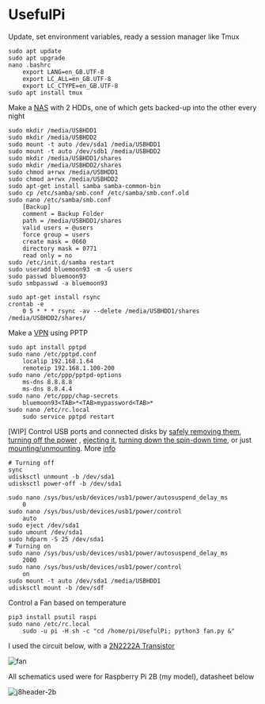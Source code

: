# UsefulPi

Update, set environment variables, ready a session manager like Tmux 

    sudo apt update
    sudo apt upgrade
    nano .bashrc
        export LANG=en_GB.UTF-8
        export LC_ALL=en_GB.UTF-8
        export LC_CTYPE=en_GB.UTF-8
    sudo apt install tmux

Make a [NAS](https://www.howtogeek.com/139433/how-to-turn-a-raspberry-pi-into-a-low-power-network-storage-device/) with 2 HDDs, one of which gets backed-up into the other every night

    sudo mkdir /media/USBHDD1
    sudo mkdir /media/USBHDD2
    sudo mount -t auto /dev/sda1 /media/USBHDD1
    sudo mount -t auto /dev/sdb1 /media/USBHDD2
    sudo mkdir /media/USBHDD1/shares
    sudo mkdir /media/USBHDD2/shares
    sudo chmod a+rwx /media/USBHDD1
    sudo chmod a+rwx /media/USBHDD2
    sudo apt-get install samba samba-common-bin
    sudo cp /etc/samba/smb.conf /etc/samba/smb.conf.old
    sudo nano /etc/samba/smb.conf
        [Backup]
        comment = Backup Folder
        path = /media/USBHDD1/shares
        valid users = @users
        force group = users
        create mask = 0660
        directory mask = 0771
        read only = no
    sudo /etc/init.d/samba restart
    sudo useradd bluemoon93 -m -G users
    sudo passwd bluemoon93
    sudo smbpasswd -a bluemoon93
    
    sudo apt-get install rsync
    crontab -e
        0 5 * * * rsync -av --delete /media/USBHDD1/shares /media/USBHDD2/shares/
    
Make a [VPN](https://www.howtogeek.com/51237/setting-up-a-vpn-pptp-server-on-debian/) using PPTP

    sudo apt install pptpd
    sudo nano /etc/pptpd.conf
        localip 192.168.1.64
        remoteip 192.168.1.100-200
    sudo nano /etc/ppp/pptpd-options
        ms-dns 8.8.8.8
        ms-dns 8.8.4.4
    sudo nano /etc/ppp/chap-secrets
        bluemoon93<TAB>*<TAB>mypassword<TAB>*
    sudo nano /etc/rc.local
        sudo service pptpd restart

[WIP] Control USB ports and connected disks by [safely removing them](https://askubuntu.com/questions/532586/what-is-the-command-line-equivalent-of-safely-remove-drive), [turning off the power](https://stackoverflow.com/questions/4702216/controlling-a-usb-power-supply-on-off-with-linux) , [ejecting it](https://unix.stackexchange.com/questions/35508/eject-usb-drives-eject-command), [turning down the spin-down time](https://askubuntu.com/questions/39760/how-can-i-control-hdd-spin-down-time), or just [mounting/unmounting](https://askubuntu.com/questions/37767/how-to-access-a-usb-flash-drive-from-the-terminal). More [info](http://www.spencerstirling.com/computergeek/powersaving.html)


    # Turning off
    sync
    udisksctl unmount -b /dev/sda1
    udisksctl power-off -b /dev/sda1
    
    sudo nano /sys/bus/usb/devices/usb1/power/autosuspend_delay_ms
        0
    sudo nano /sys/bus/usb/devices/usb1/power/control
        auto
    sudo eject /dev/sda1
    sudo umount /dev/sda1
    sudo hdparm -S 25 /dev/sda1
    # Turning on
    sudo nano /sys/bus/usb/devices/usb1/power/autosuspend_delay_ms
        2000
    sudo nano /sys/bus/usb/devices/usb1/power/control
        on
    sudo mount -t auto /dev/sda1 /media/USBHDD1
    udisksctl mount -b /dev/sdf
   

Control a Fan based on temperature

    pip3 install psutil raspi
    sudo nano /etc/rc.local
        sudo -u pi -H sh -c "cd /home/pi/UsefulPi; python3 fan.py &"
        
I used the circuit below, with a [2N2222A Transistor](http://web.mit.edu/6.101/www/reference/2N2222A.pdf)

![fan](https://user-images.githubusercontent.com/9117323/36357487-8f6cb4d2-14f6-11e8-8f86-0c9446cbec01.png)

All schematics used were for Raspberry Pi 2B (my model), datasheet below

![j8header-2b](https://user-images.githubusercontent.com/9117323/36357338-72f3b7ee-14f4-11e8-805b-e8c515bf5bf8.png)
